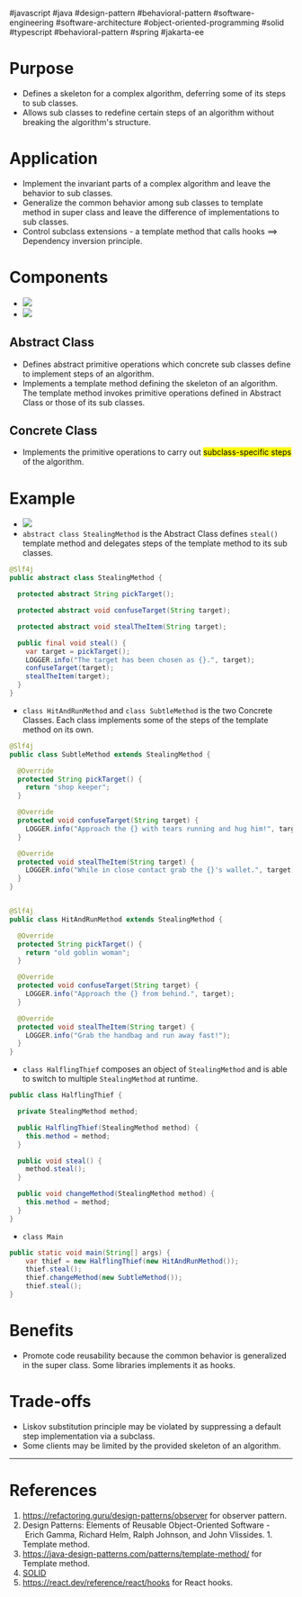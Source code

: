 #javascript #java #design-pattern #behavioral-pattern #software-engineering #software-architecture #object-oriented-programming #solid #typescript #behavioral-pattern #spring #jakarta-ee 

# Purpose
- Defines a skeleton for a complex algorithm, deferring some of its steps to sub classes.
- Allows sub classes to redefine certain steps of an algorithm without breaking the algorithm's structure.
# Application
- Implement the invariant parts of a complex algorithm and leave the behavior to sub classes.
- Generalize the common behavior among sub classes to template method in super class and leave the difference of implementations to sub classes.
- Control subclass extensions - a template method that calls hooks $\implies$ Dependency inversion principle.

# Components
- ![](Pasted%20image%2020250228162059.png)
- ![](Pasted%20image%2020250228162723.png)
## Abstract Class
- Defines abstract primitive operations which concrete sub classes define to implement steps of an algorithm.
- Implements a template method defining the skeleton of an algorithm. The template method invokes primitive operations defined in Abstract Class or those of its sub classes.
## Concrete Class
- Implements the primitive operations to carry out <mark class="hltr-yellow">subclass-specific steps</mark> of the algorithm. 
# Example
- ![](Pasted%20image%2020250228163901.png)
- `abstract class StealingMethod` is the Abstract Class defines `steal()` template method and  delegates steps of the template method to its sub classes.
```Java title='Abstract class in template method'
@Slf4j
public abstract class StealingMethod {

  protected abstract String pickTarget();

  protected abstract void confuseTarget(String target);

  protected abstract void stealTheItem(String target);

  public final void steal() {
    var target = pickTarget();
    LOGGER.info("The target has been chosen as {}.", target);
    confuseTarget(target);
    stealTheItem(target);
  }
}
```

- `class HitAndRunMethod` and `class SubtleMethod` is the two Concrete Classes. Each class implements some of the steps of the template method on its own.
```Java title='Concrete class in template method'
@Slf4j
public class SubtleMethod extends StealingMethod {

  @Override
  protected String pickTarget() {
    return "shop keeper";
  }

  @Override
  protected void confuseTarget(String target) {
    LOGGER.info("Approach the {} with tears running and hug him!", target);
  }

  @Override
  protected void stealTheItem(String target) {
    LOGGER.info("While in close contact grab the {}'s wallet.", target);
  }
}


@Slf4j
public class HitAndRunMethod extends StealingMethod {

  @Override
  protected String pickTarget() {
    return "old goblin woman";
  }

  @Override
  protected void confuseTarget(String target) {
    LOGGER.info("Approach the {} from behind.", target);
  }

  @Override
  protected void stealTheItem(String target) {
    LOGGER.info("Grab the handbag and run away fast!");
  }
}
```

- `class HalflingThief` composes an object of `StealingMethod` and is able to switch to multiple `StealingMethod` at runtime.
```Java title='Client class in Template method'
public class HalflingThief {

  private StealingMethod method;

  public HalflingThief(StealingMethod method) {
    this.method = method;
  }

  public void steal() {
    method.steal();
  }

  public void changeMethod(StealingMethod method) {
    this.method = method;
  }
}
```

- `class Main`
```Java title='Main class'
public static void main(String[] args) {
    var thief = new HalflingThief(new HitAndRunMethod());
    thief.steal();
    thief.changeMethod(new SubtleMethod());
    thief.steal();
}
```

# Benefits
- Promote code reusability because the common behavior is generalized in the super class. Some libraries implements it as hooks.
# Trade-offs
- Liskov substitution principle may be violated by suppressing a default step implementation via a subclass.
- Some clients may be limited by the provided skeleton of an algorithm.
---
# References
1. https://refactoring.guru/design-patterns/observer for observer pattern.
2. Design Patterns: Elements of Reusable Object-Oriented Software -  Erich Gamma, Richard Helm, Ralph Johnson, and John Vlissides.
		1. Template method.
3. https://java-design-patterns.com/patterns/template-method/ for Template method.
4. [SOLID](SOLID.md)
5. https://react.dev/reference/react/hooks for React hooks.